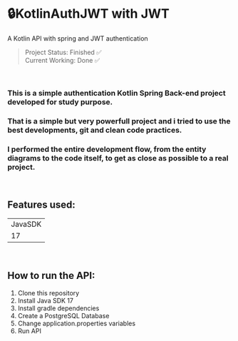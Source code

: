 # 🔒KotlinAuthJWT with JWT
A Kotlin API with spring and JWT authentication


> Project Status: Finished ✅
> <br>
> Current Working: Done ✅
<br>

### This is a simple authentication Kotlin Spring Back-end project developed for study purpose.

### That is a simple but very powerfull project and i tried to use the best developments, git and clean code practices.

### I performed the entire development flow, from the entity diagrams to the code itself, to get as close as possible to a real project.

<br>

## Features used:

<table>
  <tr>
    <td>JavaSDK</td>
  </tr>
  <tr>
    <td>17</td>
  </tr>
<table>

<br>

## How to run the API:

1. Clone this repository
2. Install Java SDK 17
3. Install gradle dependencies
4. Create a PostgreSQL Database
5. Change application.properties variables
6. Run API
